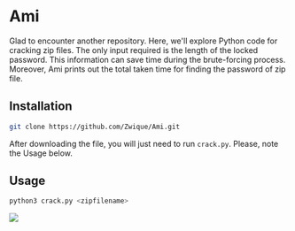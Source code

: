 # Ami
Glad to encounter another repository. Here, we'll explore Python code for cracking zip files. The only input required is the length of the locked password. This information can save time during the brute-forcing process. Moreover, Ami prints out the total taken time for finding the password of zip file.

## Installation

``` sh
git clone https://github.com/Zwique/Ami.git
```
After downloading the file, you will just need to run ``` crack.py ```. Please, note the Usage below.

## Usage

``` sh
python3 crack.py <zipfilename>
```

<img src="https://gifdb.com/images/high/funny-sheep-timmy-dancing-07inbwge7cx5a5gp.gif"/>
